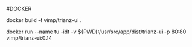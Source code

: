#DOCKER 

docker build -t vimp/trianz-ui .

docker run --name tu -idt -v ${PWD}:/usr/src/app/dist/trianz-ui -p 80:80 vimp/trianz-ui:0.14